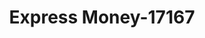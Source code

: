 ---
f_zip-code: 83687
f_state-code: ID
title: Express Money-17167
f_phone: 208-461-0807
f_city-only: Nampa
f_address: 2815 Garrity Boulevard Nampa
f_location-unique-id: '17167'
slug: express-money-17167
updated-on: '2024-05-30T13:46:58.046Z'
created-on: '2024-05-30T13:36:59.803Z'
published-on: '2024-05-30T13:54:32.469Z'
f_city-state: cms/city/nampa-id.md
f_company: cms/company/express-money.md
f_state: cms/state/idaho.md
layout: '[payday-loan].html'
tags: payday-loan
---